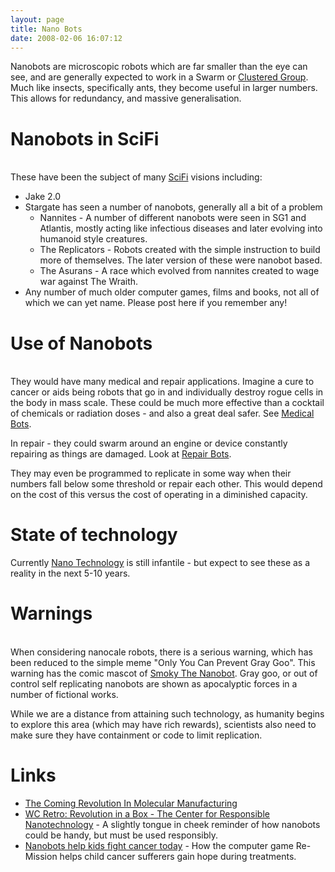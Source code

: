 ```yaml
---
layout: page
title: Nano Bots
date: 2008-02-06 16:07:12
---
```

<p>Nanobots are microscopic robots which are far smaller than the eye can see, and are generally expected to work in a Swarm or <a href="/wiki/cluster_bots.html" title="Cluster Bots">Clustered Group</a>. Much like insects, specifically ants, they become useful in larger numbers. This allows for redundancy, and massive generalisation.
</p>
<h1 id="Nanobots_in_SciFi">Nanobots in SciFi</h1>
<p>
<br/>These have been the subject of many <a href="/wiki/scifi.html" title="scifi">SciFi</a> visions including:
</p>
<ul><li> Jake 2.0
</li><li> Stargate has seen a number of nanobots, generally all a bit of a problem
<ul><li> Nannites - A number of different nanobots were seen in SG1 and Atlantis, mostly acting like infectious diseases and later evolving into humanoid style creatures.
</li><li> The Replicators - Robots created with the simple instruction to build more of themselves. The later version of these were nanobot based.
</li><li> The Asurans - A race which evolved from nannites created to wage war against The Wraith.
</li></ul></li><li> Any number of much older computer games, films and books, not all of which we can yet name. Please post here if you remember any!
</li></ul><p>
</p>
<h1 id="Use_of_Nanobots">Use of Nanobots</h1>
<p>
<br/>They would have many medical and repair applications.  Imagine a cure to cancer or aids being robots that go in and individually destroy rogue cells in the body in mass scale.  These could be much more effective than a cocktail of chemicals or radiation doses - and also a great deal safer.  See <a href="/wiki/medical_bots.html" title="Medical Bots">Medical Bots</a>.
</p>
<p>In repair - they could swarm around an engine or device constantly repairing as things are damaged.  Look at <a href="/wiki/repair_bots.html" title="Repair Bots">Repair Bots</a>.
</p>
<p>They may even be programmed to replicate in some way when their numbers fall below some threshold or repair each other.  This would depend on the cost of this versus the cost of operating in a diminished capacity.
</p>
<h1 id="State_of_technology">State of technology</h1>
<p>Currently <a href="/wiki/nano_technology.html" title="Also Known as Nanotech">Nano Technology</a> is still infantile - but expect to see these as a reality in the next 5-10 years.
</p>
<h1 id="Warnings">Warnings</h1>
<p>
<br/>When considering nanocale robots, there is a serious warning, which has been reduced to the simple meme "Only You Can Prevent Gray Goo". This warning has the comic mascot of <a href="http://www.boingboing.net/Smoky_The_Nanobot.jpg" rel="external" target="_blank">Smoky The Nanobot</a>. Gray goo, or out of control self replicating nanobots are shown as apocalyptic forces in a number of fictional works.
</p>
<p>While we are a distance from attaining such technology, as humanity begins to explore this area (which may have rich rewards), scientists also need to make sure they have containment or code to limit replication.
</p>
<h1 id="Links">Links</h1>
<ul><li> <a href="http://www.foresight.org/NanoRev/" rel="external" target="_blank">The Coming Revolution In Molecular Manufacturing</a>
</li><li> <a href="http://www.worldchanging.com/archives/004651.html" rel="external" target="_blank">WC Retro: Revolution in a Box - The Center for Responsible Nanotechnology</a> - A slightly tongue in cheek reminder of how nanobots could be handy, but must be used responsibly.
</li><li> <a href="http://ieet.org/index.php/IEET/more/590/" rel="external" target="_blank">Nanobots help kids fight cancer today</a> - How the computer game Re-Mission helps child cancer sufferers gain hope during treatments.
</li></ul>